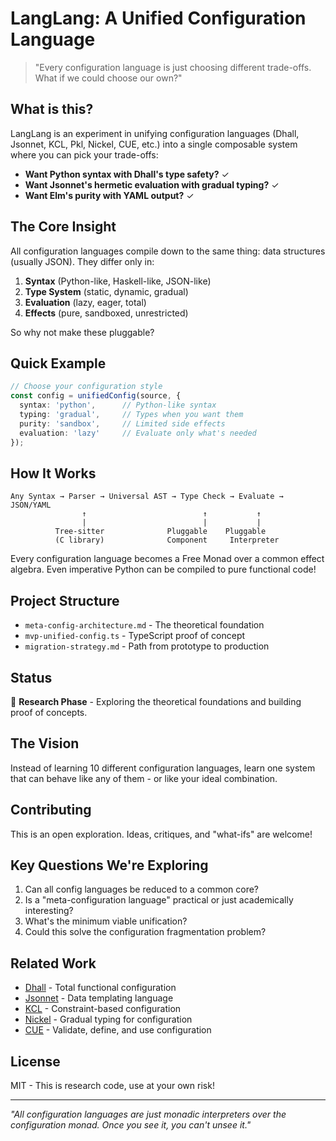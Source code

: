 # LangLang: A Unified Configuration Language

> "Every configuration language is just choosing different trade-offs. What if we could choose our own?"

## What is this?

LangLang is an experiment in unifying configuration languages (Dhall, Jsonnet, KCL, Pkl, Nickel, CUE, etc.) into a single composable system where you can pick your trade-offs:

- **Want Python syntax with Dhall's type safety?** ✓
- **Want Jsonnet's hermetic evaluation with gradual typing?** ✓
- **Want Elm's purity with YAML output?** ✓

## The Core Insight

All configuration languages compile down to the same thing: data structures (usually JSON). They differ only in:

1. **Syntax** (Python-like, Haskell-like, JSON-like)
2. **Type System** (static, dynamic, gradual)
3. **Evaluation** (lazy, eager, total)
4. **Effects** (pure, sandboxed, unrestricted)

So why not make these pluggable?

## Quick Example

```typescript
// Choose your configuration style
const config = unifiedConfig(source, {
  syntax: 'python',      // Python-like syntax
  typing: 'gradual',     // Types when you want them
  purity: 'sandbox',     // Limited side effects
  evaluation: 'lazy'     // Evaluate only what's needed
});
```

## How It Works

```
Any Syntax → Parser → Universal AST → Type Check → Evaluate → JSON/YAML
                ↑                          ↑           ↑
                |                          |           |
          Tree-sitter              Pluggable    Pluggable
          (C library)              Component     Interpreter
```

Every configuration language becomes a Free Monad over a common effect algebra. Even imperative Python can be compiled to pure functional code!

## Project Structure

- `meta-config-architecture.md` - The theoretical foundation
- `mvp-unified-config.ts` - TypeScript proof of concept
- `migration-strategy.md` - Path from prototype to production

## Status

🔬 **Research Phase** - Exploring the theoretical foundations and building proof of concepts.

## The Vision

Instead of learning 10 different configuration languages, learn one system that can behave like any of them - or like your ideal combination.

## Contributing

This is an open exploration. Ideas, critiques, and "what-ifs" are welcome!

## Key Questions We're Exploring

1. Can all config languages be reduced to a common core?
2. Is a "meta-configuration language" practical or just academically interesting?
3. What's the minimum viable unification?
4. Could this solve the configuration fragmentation problem?

## Related Work

- [Dhall](https://dhall-lang.org/) - Total functional configuration
- [Jsonnet](https://jsonnet.org/) - Data templating language
- [KCL](https://www.kcl-lang.io/) - Constraint-based configuration
- [Nickel](https://nickel-lang.org/) - Gradual typing for configuration
- [CUE](https://cuelang.org/) - Validate, define, and use configuration

## License

MIT - This is research code, use at your own risk!

---

*"All configuration languages are just monadic interpreters over the configuration monad. Once you see it, you can't unsee it."*